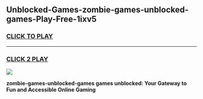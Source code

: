 
## Unblocked-Games-zombie-games-unblocked-games-Play-Free-1ixv5
<h3>
<a href="https://premium76.site?title=zombie-games-unblocked-games&ref=18A">CLICK TO PLAY</a></h3>
<hr>

<h3>
<a href="https://premium76.site?title=zombie-games-unblocked-games&ref=18A">CLICK 2 PLAY</a>
  
</h3>

<a href="https://premium76.site?title=zombie-games-unblocked-games&ref=18A"><img src="https://clearcache.store/games.png"></a>


**zombie-games-unblocked-games games unblocked: Your Gateway to Fun and Accessible Online Gaming**
